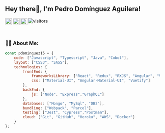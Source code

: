 ## Hey there👋, I'm Pedro Domínguez Aguilera!      

<a href="https://www.linkedin.com/in/pedro-dominguez-aguilera/">
  <img align="left" alt="Pedro´s linkedin" width="22px" src="https://user-images.githubusercontent.com/63956136/106932449-0a9efe00-6718-11eb-9bdd-cc36931bbaea.png" />
</a>
<a href="mailto:example@email.com">
  <img align="left" alt="Pedro´s email" width="22px" src="https://user-images.githubusercontent.com/63956136/106933153-e42d9280-6718-11eb-8f2b-ce100929d4fb.png" />
</a>
<a href="https://www.twitter.com/pdominguez15">
  <img align="left" alt="Pedro´s twitter" width="22px" src="https://raw.githubusercontent.com/peterthehan/peterthehan/master/assets/twitter.svg" />
</a>  

![visitors](https://visitor-badge.glitch.me/badge?page_id=pdominguez15.pdominguez15)
    
<br />

### 👨‍💻 About Me:  

```javascript
const pdominguez15 = {
    code: ["Javascript", "Typescript", "Java", "Cobol"],
    layout: ["CSS3", "SASS"],
    technologies: {
        frontEnd: {
            frameworksLibrary: ["React", "Redux", "RXJS", "Angular", "Vue"],
            css: ["Material-UI", "Angular-Material-UI", "Vuetify"]
        },
        backEnd: {
            js: ["Node", "Express","GraphQL"]
        },
        databases: ["Mongo", "MySql", "DB2"],
        bundling: ["Webpack", "Parcel"],
        testing: ["Jest", "Cypress","Postman"],
        cloud: ["Git", "GitHub", "Heroku", "AWS", "Docker"]
    }
};
```

